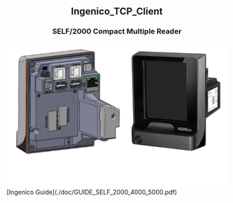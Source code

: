 
## <div align="center">Ingenico_TCP_Client</div>

### <div align="center">SELF/2000 Compact Multiple Reader</div>
<div style="text-align:center"><img src="doc/I3.png"/></div>
[Ingenico Guide](./doc/GUIDE_SELF_2000_4000_5000.pdf)
